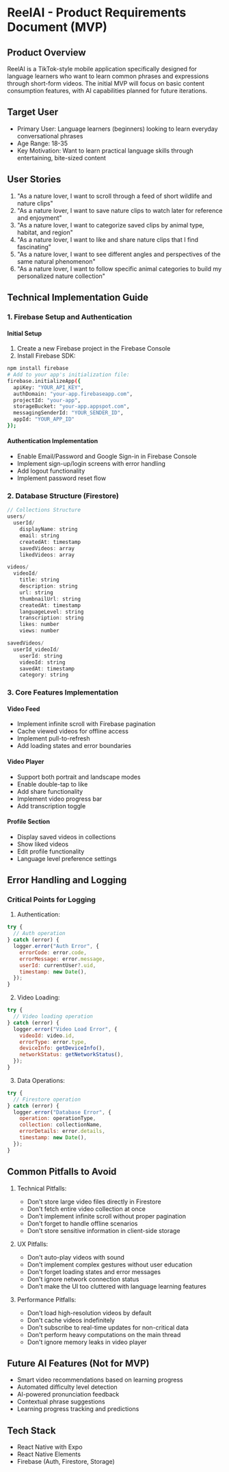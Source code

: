 # ReelAI - Product Requirements Document (MVP)

## Product Overview

ReelAI is a TikTok-style mobile application specifically designed for language learners who want to learn common phrases and expressions through short-form videos. The initial MVP will focus on basic content consumption features, with AI capabilities planned for future iterations.

## Target User

- Primary User: Language learners (beginners) looking to learn everyday conversational phrases
- Age Range: 18-35
- Key Motivation: Want to learn practical language skills through entertaining, bite-sized content

## User Stories

1. "As a nature lover, I want to scroll through a feed of short wildlife and nature clips"
2. "As a nature lover, I want to save nature clips to watch later for reference and enjoyment"
3. "As a nature lover, I want to categorize saved clips by animal type, habitat, and region"
4. "As a nature lover, I want to like and share nature clips that I find fascinating"
5. "As a nature lover, I want to see different angles and perspectives of the same natural phenomenon"
6. "As a nature lover, I want to follow specific animal categories to build my personalized nature collection"

## Technical Implementation Guide

### 1. Firebase Setup and Authentication

#### Initial Setup

1. Create a new Firebase project in the Firebase Console
2. Install Firebase SDK:

```bash
npm install firebase
# Add to your app's initialization file:
firebase.initializeApp({
  apiKey: "YOUR_API_KEY",
  authDomain: "your-app.firebaseapp.com",
  projectId: "your-app",
  storageBucket: "your-app.appspot.com",
  messagingSenderId: "YOUR_SENDER_ID",
  appId: "YOUR_APP_ID"
});
```

#### Authentication Implementation

- Enable Email/Password and Google Sign-in in Firebase Console
- Implement sign-up/login screens with error handling
- Add logout functionality
- Implement password reset flow

### 2. Database Structure (Firestore)

```javascript
// Collections Structure
users/
  userId/
    displayName: string
    email: string
    createdAt: timestamp
    savedVideos: array
    likedVideos: array

videos/
  videoId/
    title: string
    description: string
    url: string
    thumbnailUrl: string
    createdAt: timestamp
    languageLevel: string
    transcription: string
    likes: number
    views: number

savedVideos/
  userId_videoId/
    userId: string
    videoId: string
    savedAt: timestamp
    category: string
```

### 3. Core Features Implementation

#### Video Feed

- Implement infinite scroll with Firebase pagination
- Cache viewed videos for offline access
- Implement pull-to-refresh
- Add loading states and error boundaries

#### Video Player

- Support both portrait and landscape modes
- Enable double-tap to like
- Add share functionality
- Implement video progress bar
- Add transcription toggle

#### Profile Section

- Display saved videos in collections
- Show liked videos
- Edit profile functionality
- Language level preference settings

## Error Handling and Logging

### Critical Points for Logging

1. Authentication:

```javascript
try {
  // Auth operation
} catch (error) {
  logger.error("Auth Error", {
    errorCode: error.code,
    errorMessage: error.message,
    userId: currentUser?.uid,
    timestamp: new Date(),
  });
}
```

2. Video Loading:

```javascript
try {
  // Video loading operation
} catch (error) {
  logger.error("Video Load Error", {
    videoId: video.id,
    errorType: error.type,
    deviceInfo: getDeviceInfo(),
    networkStatus: getNetworkStatus(),
  });
}
```

3. Data Operations:

```javascript
try {
  // Firestore operation
} catch (error) {
  logger.error("Database Error", {
    operation: operationType,
    collection: collectionName,
    errorDetails: error.details,
    timestamp: new Date(),
  });
}
```

## Common Pitfalls to Avoid

1. Technical Pitfalls:

   - Don't store large video files directly in Firestore
   - Don't fetch entire video collection at once
   - Don't implement infinite scroll without proper pagination
   - Don't forget to handle offline scenarios
   - Don't store sensitive information in client-side storage

2. UX Pitfalls:

   - Don't auto-play videos with sound
   - Don't implement complex gestures without user education
   - Don't forget loading states and error messages
   - Don't ignore network connection status
   - Don't make the UI too cluttered with language learning features

3. Performance Pitfalls:
   - Don't load high-resolution videos by default
   - Don't cache videos indefinitely
   - Don't subscribe to real-time updates for non-critical data
   - Don't perform heavy computations on the main thread
   - Don't ignore memory leaks in video player

## Future AI Features (Not for MVP)

- Smart video recommendations based on learning progress
- Automated difficulty level detection
- AI-powered pronunciation feedback
- Contextual phrase suggestions
- Learning progress tracking and predictions

## Tech Stack

- React Native with Expo
- React Native Elements
- Firebase (Auth, Firestore, Storage)
